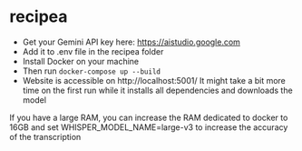 # recipea

* Get your Gemini API key here: https://aistudio.google.com
* Add it to .env file in the recipea folder
* Install Docker on your machine
* Then run `docker-compose up --build`
* Website is accessible on http://localhost:5001/
It might take a bit more time on the first run while it installs all dependencies and downloads the model

If you have a large RAM, you can increase the RAM dedicated to docker to 16GB and set WHISPER_MODEL_NAME=large-v3 to increase the accuracy of the transcription

